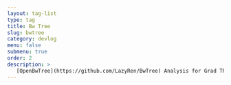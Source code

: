 ```yaml
---
layout: tag-list
type: tag
title: Bw Tree
slug: bwtree
category: devlog
menu: false
submenu: true
order: 2
description: >
   [OpenBwTree](https://github.com/LazyRen/BwTree) Analysis for Grad Thesis
---
```

